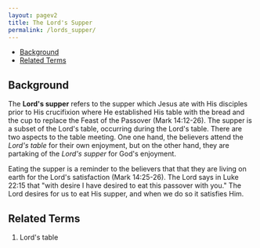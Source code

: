 ```yaml
---
layout: pagev2
title: The Lord's Supper
permalink: /lords_supper/
---
```

- [Background](#background)
- [Related Terms](#related-terms)

## Background

The **Lord's supper** refers to the supper which Jesus ate with His disciples prior to His crucifixion where He established His table with the bread and the cup to replace the Feast of the Passover (Mark 14:12-26). The supper is a subset of the Lord's table, occurring during the Lord's table. There are two aspects to the table meeting. One one hand, the believers attend the *Lord's table* for their own enjoyment, but on the other hand, they are partaking of the *Lord's supper* for God's enjoyment.

Eating the supper is a reminder to the believers that that they are living on earth for the Lord's satisfaction (Mark 14:25-26). The Lord says in Luke 22:15 that "with desire I have desired to eat this passover with you." The Lord desires for us to eat His supper, and when we do so it satisfies Him. 

## Related Terms

1. Lord's table

